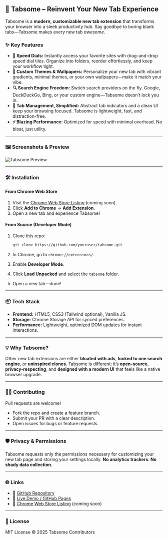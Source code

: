 
## 📌 **Tabsome – Reinvent Your New Tab Experience**

Tabsome is a **modern, customizable new tab extension** that transforms your browser into a sleek productivity hub. Say goodbye to boring blank tabs—Tabsome makes every new tab *awesome*.

### ✨ **Key Features**

* **🚀 Speed Dials:** Instantly access your favorite sites with drag-and-drop speed dial tiles. Organize into folders, reorder effortlessly, and keep your workflow tight.
* **🎨 Custom Themes & Wallpapers:** Personalize your new tab with vibrant gradients, minimal themes, or your own wallpapers—make it match your vibe.
* **🔍 Search Engine Freedom:** Switch search providers on the fly. Google, DuckDuckGo, Bing, or your custom engine—Tabsome doesn’t lock you in.
* **📑 Tab Management, Simplified:** Abstract tab indicators and a clean UI keep your browsing focused. Tabsome is lightweight, fast, and distraction-free.
* **⚡ Blazing Performance:** Optimized for speed with minimal overhead. No bloat, just utility.

---

### 🖼 **Screenshots & Preview**

![Tabsome Preview](screenshot.png)

---

### 🛠 **Installation**

#### **From Chrome Web Store**

1. Visit the [Chrome Web Store Listing](#) (coming soon).
2. Click **Add to Chrome** → **Add Extension**.
3. Open a new tab and experience Tabsome!

#### **From Source (Developer Mode)**

1. Clone this repo:

   ```bash
   git clone https://github.com/youruser/tabsome.git
   ```
2. In Chrome, go to `chrome://extensions/`.
3. Enable **Developer Mode**.
4. Click **Load Unpacked** and select the `tabsome` folder.
5. Open a new tab—done!

---

### 📦 **Tech Stack**

* **Frontend:** HTML5, CSS3 (Tailwind optional), Vanilla JS.
* **Storage:** Chrome Storage API for synced preferences.
* **Performance:** Lightweight, optimized DOM updates for instant interactions.

---

### 💡 **Why Tabsome?**

Other new tab extensions are either **bloated with ads**, **locked to one search engine**, or **uninspired clones**. Tabsome is different: it’s **open-source**, **privacy-respecting**, and **designed with a modern UI** that feels like a native browser upgrade.

---

### 🧑‍💻 **Contributing**

Pull requests are welcome!

* Fork the repo and create a feature branch.
* Submit your PR with a clear description.
* Open issues for bugs or feature requests.

---

### 🛡 **Privacy & Permissions**

Tabsome requests only the permissions necessary for customizing your new tab page and storing your settings locally. **No analytics trackers. No shady data collection.**

---

### 🌐 **Links**

* 🌟 [GitHub Repository](https://github.com/youruser/tabsome)
* 🌟 [Live Demo / GitHub Pages](https://youruser.github.io/tabsome/)
* 🌟 [Chrome Web Store Listing](#) (coming soon)

---

### 📜 **License**

MIT License © 2025 Tabsome Contributors



